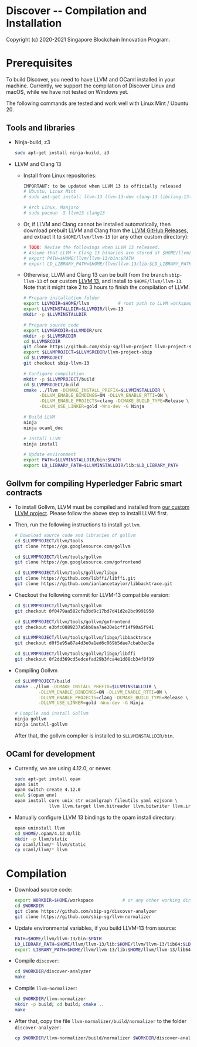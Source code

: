 Discover -- Compilation and Installation
=======================================================

Copyright (c) 2020-2021 Singapore Blockchain Innovation Program.

# Prerequisites

To build Discover, you need to have LLVM and OCaml installed in your machine.
Currently, we support the compilation of Discover Linux and macOS, while we have
not tested on Windows yet.

The following commands are tested and work well with Linux Mint / Ubuntu 20.

## Tools and libraries

- Ninja-build, z3

  ``` sh
  sudo apt-get install ninja-build, z3
  ```

- LLVM and Clang 13

  + Install from Linux repositories:

    ``` sh
    IMPORTANT: to be updated when LLVM 13 is officially released
    # Ubuntu, Linux Mint
    # sudo apt-get install llvm-13 llvm-13-dev clang-13 libclang-13-dev

    # Arch Linux, Manjaro
    # sudo pacman -S llvm13 clang13
    ```

  + Or, if LLVM and Clang cannot be installed automatically, then download
    prebuilt LLVM and Clang from the [LLVM GitHub Releases](https://github.com/llvm/llvm-project-13/releases), and extract it
    to `$HOME/llvm/llvm-13` (or any other custom directory):

    ``` sh
    # TODO: Revise the followings when LLVM 13 released.
    # Assume that LLVM + Clang 13 binaries are stored at $HOME/llvm/llvm-13/
    # export PATH=$HOME/llvm/llvm-13/bin:$PATH
    # export LD_LIBRARY_PATH=$HOME/llvm/llvm-13/lib:$LD_LIBRARY_PATH
    ```

  + Otherwise, LLVM and Clang 13 can be built from the branch `sbip-llvm-13` of
    our custom [LLVM 13](https://github.com/sbip-sg/llvm-project), and install to `$HOME/llvm/llvm-13`. Note that it
    might take 2 to 3 hours to finish the compilation of LLVM.

    ``` sh
    # Prepare installation folder
    export LLVMDIR=$HOME/llvm           # root path to LLVM workspace
    export LLVMINSTALLDIR=$LLVMDIR/llvm-13
    mkdir -p $LLVMINSTALLDIR

    # Prepare source code
    export LLVMSRCDIR=$LLVMDIR/src
    mkdir -p $LLVMSRCDIR
    cd $LLVMSRCDIR
    git clone https://github.com/sbip-sg/llvm-project llvm-project-sbip
    export $LLVMPROJECT=$LLVMSRCDIR/llvm-project-sbip
    cd $LLVMPROJECT
    git checkout sbip-llvm-13

    # Configure compilation
    mkdir -p $LLVMPROJECT/build
    cd $LLVMPROJECT/build
    cmake ../llvm -DCMAKE_INSTALL_PREFIX=$LLVMINSTALLDIR \
          -DLLVM_ENABLE_BINDINGS=ON -DLLVM_ENABLE_RTTI=ON \
          -DLLVM_ENABLE_PROJECTS=clang -DCMAKE_BUILD_TYPE=Release \
          -DLLVM_USE_LINKER=gold -Wno-dev -G Ninja

    # Build LLVM
    ninja
    ninja ocaml_doc

    # Install LLVM
    ninja install

    # Update environment
    export PATH=$LLVMINSTALLDIR/bin:$PATH
    export LD_LIBRARY_PATH=$LLVMINSTALLDIR/lib:$LD_LIBRARY_PATH
    ```

## Gollvm for compiling Hyperledger Fabric smart contracts

- To install Gollvm, LLVM must be compiled and installed from [our custom LLVM
  project](https://github.com/sbip-sg/llvm-project). Please follow the above step to install LLVM first.

- Then, run the following instructions to install `gollvm`.

  ``` sh
  # Download source code and libraries of gollvm
  cd $LLVMPROJECT/llvm/tools
  git clone https://go.googlesource.com/gollvm

  cd $LLVMPROJECT/llvm/tools/gollvm
  git clone https://go.googlesource.com/gofrontend

  cd $LLVMPROJECT/llvm/tools/gollvm/libgo
  git clone https://github.com/libffi/libffi.git
  git clone https://github.com/ianlancetaylor/libbacktrace.git
  ```
- Checkout the following commit for LLVM-13 compatible version:

  ``` sh
  cd $LLVMPROJECT/llvm/tools/gollvm
  git checkout 0f0479aa582cfa3bd9c17bd7d41d2e2bc9991958

  cd $LLVMPROJECT/llvm/tools/gollvm/gofrontend
  git checkout e3bfc0889237a5bb8aa7ae30e1cff14f90a5f941

  cd $LLVMPROJECT/llvm/tools/gollvm/libgo/libbacktrace
  git checkout d0f5e95a87a4d3e0a1ed6c069b5dae7cbab3ed2a

  cd $LLVMPROJECT/llvm/tools/gollvm/libgo/libffi
  git checkout 0f2dd369cd5edcefad29b3fca4e1d08cb34f8f19
  ```

- Compiling Gollvm

  ``` sh
  cd $LLVMPROJECT/build
  cmake ../llvm -DCMAKE_INSTALL_PREFIX=$LLVMINSTALLDIR \
           -DLLVM_ENABLE_BINDINGS=ON -DLLVM_ENABLE_RTTI=ON \
           -DLLVM_ENABLE_PROJECTS=clang -DCMAKE_BUILD_TYPE=Release \
           -DLLVM_USE_LINKER=gold -Wno-dev -G Ninja

  # Compile and install Gollvm
  ninja gollvm
  ninja install-gollvm
  ```

  After that, the gollvm compiler is installed to `$LLVMINSTALLDIR/bin`.

## OCaml for development

- Currently, we are using 4.12.0, or newer.

  ``` sh
  sudo apt-get install opam
  opam init
  opam switch create 4.12.0
  eval $(opam env)
  opam install core unix str ocamlgraph fileutils yaml ezjsonm \
               llvm llvm.target llvm.bitreader llvm.bitwriter llvm.irreader
  ```

- Manually configure LLVM 13 bindings to the opam install directory:

  ``` sh
  opam uninstall llvm
  cd $HOME/.opam/4.12.0/lib
  mkdir -p llvm/static
  cp ocaml/llvm/* llvm/static
  cp ocaml/llvm/* llvm
  ```

# Compilation

- Download source code:

  ``` sh
  export WORKDIR=$HOME/workspace           # or any other working directory
  cd $WORKDIR
  git clone https://github.com/sbip-sg/discover-analyzer
  git clone https://github.com/sbip-sg/llvm-normalizer
  ```

- Update environmental variables, if you build LLVM-13 from source:

  ``` sh
  PATH=$HOME/llvm/llvm-13/bin:$PATH
  LD_LIBRARY_PATH=$HOME/llvm/llvm-13/lib:$HOME/llvm/llvm-13/lib64:$LD_LIBRARY_PATH
  export LIBRARY_PATH=$HOME/llvm/llvm-13/lib:$HOME/llvm/llvm-13/lib64:$LIBRARY_PATH
  ```

- Compile `discover`:

  ``` sh
  cd $WORKDIR/discover-analyzer
  make
  ```

- Compile `llvm-normalizer`:

  ``` sh
  cd $WORKDIR/llvm-normalizer
  mkdir -p build; cd build; cmake ..
  make
  ```

- After that, copy the file `llvm-normalizer/build/normalizer` to the folder
  `discover-analyzer`:

  ``` sh
  cp $WORKDIR/llvm-normalizer/build/normalizer $WORKDIR/discover-analyzer/
  ```

